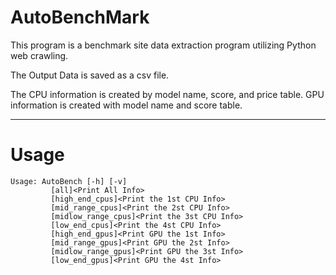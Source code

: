 # AutoBenchMark
This program is a benchmark site data extraction program utilizing Python web crawling.

The Output Data is saved as a csv file.

The CPU information is created by model name, score, and price table.
GPU information is created with model name and score table.

----------------------------
# Usage
```
Usage: AutoBench [-h] [-v]
         [all]<Print All Info>
         [high_end_cpus]<Print the 1st CPU Info>
         [mid_range_cpus]<Print the 2st CPU Info>
         [midlow_range_cpus]<Print the 3st CPU Info>
         [low_end_cpus]<Print the 4st CPU Info>
         [high_end_gpus]<Print GPU the 1st Info>
         [mid_range_gpus]<Print GPU the 2st Info>
         [midlow_range_gpus]<Print GPU the 3st Info>
         [low_end_gpus]<Print GPU the 4st Info>
```
